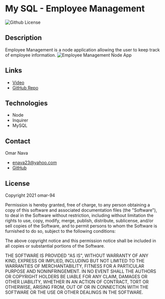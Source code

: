 # My SQL - Employee Management
![Github License](https://img.shields.io/badge/license-MIT-blue)

## Description
Employee Management is a node application allowing the user to keep track of employee information.
![Employee Management Node App](./assets/mysql.gif)


## Links
- [Video](https://watch.screencastify.com/v/fCK8i3tR3L1igDIAhdHX)
- [GitHub Repo](https://github.com/omar-94/employee-management)

## Technologies
- Node
- Inquirer
- MySQL


## Contact 
Omar Nava  
- enava23@yahoo.com  
- [GitHub](https://github.com/omar-94)

## License

Copyright 2021 omar-94

Permission is hereby granted, free of charge, to any person obtaining a copy of this software and associated documentation files (the "Software"), to deal in the Software without restriction, including without limitation the rights to use, copy, modify, merge, publish, distribute, sublicense, and/or sell copies of the Software, and to permit persons to whom the Software is furnished to do so, subject to the following conditions:

The above copyright notice and this permission notice shall be included in all copies or substantial portions of the Software.

THE SOFTWARE IS PROVIDED "AS IS", WITHOUT WARRANTY OF ANY KIND, EXPRESS OR IMPLIED, INCLUDING BUT NOT LIMITED TO THE WARRANTIES OF MERCHANTABILITY, FITNESS FOR A PARTICULAR PURPOSE AND NONINFRINGEMENT. IN NO EVENT SHALL THE AUTHORS OR COPYRIGHT HOLDERS BE LIABLE FOR ANY CLAIM, DAMAGES OR OTHER LIABILITY, WHETHER IN AN ACTION OF CONTRACT, TORT OR OTHERWISE, ARISING FROM, OUT OF OR IN CONNECTION WITH THE SOFTWARE OR THE USE OR OTHER DEALINGS IN THE SOFTWARE.

